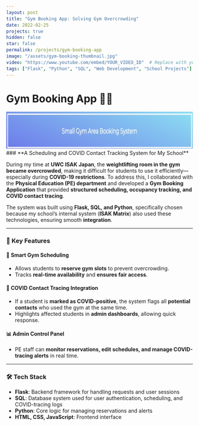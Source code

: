 ```yaml
---
layout: post
title: "Gym Booking App: Solving Gym Overcrowding"
date: 2022-02-25
projects: true
hidden: false
star: false
permalink: /projects/gym-booking-app
image: "/assets/gym-booking-thumbnail.jpg"
video: "https://www.youtube.com/embed/YOUR_VIDEO_ID"  # Replace with your unlisted YouTube video link
tags: ["Flask", "Python", "SQL", "Web Development", "School Projects"]
---
```

# Gym Booking App 🏋️‍♂️  
<img src="/assets/images/smallgym_thumbnail.png" alt="AviaAssist Screenshot" width="600" height = "100">
### **A Scheduling and COVID Contact Tracking System for My School**  

During my time at **UWC ISAK Japan**, the **weightlifting room in the gym became overcrowded**, making it difficult for students to use it efficiently—especially during **COVID-19 restrictions**. To address this, I collaborated with the **Physical Education (PE) department** and developed a **Gym Booking Application** that provided **structured scheduling, occupancy tracking, and COVID contact tracing**.

The system was built using **Flask, SQL, and Python**, specifically chosen because my school’s internal system (**ISAK Matrix**) also used these technologies, ensuring smooth **integration**.

---

### **🌟 Key Features**
#### **📅 Smart Gym Scheduling**
- Allows students to **reserve gym slots** to prevent overcrowding.  
- Tracks **real-time availability** and **ensures fair access**.  

#### **🦠 COVID Contact Tracing Integration**
- If a student is **marked as COVID-positive**, the system flags all **potential contacts** who used the gym at the same time.  
- Highlights affected students in **admin dashboards**, allowing quick response.  

#### **📊 Admin Control Panel**
- PE staff can **monitor reservations, edit schedules, and manage COVID-tracing alerts** in real time.  

---

### **🛠️ Tech Stack**
- **Flask**: Backend framework for handling requests and user sessions  
- **SQL**: Database system used for user authentication, scheduling, and COVID-tracing logs  
- **Python**: Core logic for managing reservations and alerts  
- **HTML, CSS, JavaScript**: Frontend interface  
